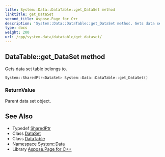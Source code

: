 ```yaml
---
title: System::Data::DataTable::get_DataSet method
linktitle: get_DataSet
second_title: Aspose.Page for C++
description: 'System::Data::DataTable::get_DataSet method. Gets data set table belongs to in C++.'
type: docs
weight: 200
url: /cpp/system.data/datatable/get_dataset/
---
```

## DataTable::get_DataSet method


Gets data set table belongs to.

```cpp
System::SharedPtr<DataSet> System::Data::DataTable::get_DataSet()
```


### ReturnValue

Parent data set object.

## See Also

* Typedef [SharedPtr](../../../system/sharedptr/)
* Class [DataSet](../../dataset/)
* Class [DataTable](../)
* Namespace [System::Data](../../)
* Library [Aspose.Page for C++](../../../)
